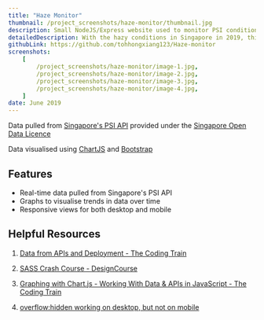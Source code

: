 ```yaml
---
title: "Haze Monitor"
thumbnail: /project_screenshots/haze-monitor/thumbnail.jpg
description: Small NodeJS/Express website used to monitor PSI conditions in Singapore
detailedDescription: With the hazy conditions in Singapore in 2019, this website was made to monitor the air quality of the island.
githubLink: https://github.com/tohhongxiang123/Haze-monitor
screenshots:
    [
        /project_screenshots/haze-monitor/image-1.jpg,
        /project_screenshots/haze-monitor/image-2.jpg,
        /project_screenshots/haze-monitor/image-3.jpg,
        /project_screenshots/haze-monitor/image-4.jpg,
    ]
date: June 2019
---
```


Data pulled from [Singapore's PSI API](https://data.gov.sg/dataset/psi) provided under the [Singapore Open Data Licence](https://data.gov.sg/open-data-licence)

Data visualised using [ChartJS](https://www.chartjs.org/) and [Bootstrap](https://getbootstrap.com/)

## Features

- Real-time data pulled from Singapore's PSI API
- Graphs to visualise trends in data over time
- Responsive views for both desktop and mobile


## Helpful Resources

1. [Data from APIs and Deployment - The Coding Train](https://www.youtube.com/watch?v=ZtLVbJk7KcM&list=PLRqwX-V7Uu6YxDKpFzf_2D84p0cyk4T7X&t=0s)

2. [SASS Crash Course - DesignCourse](https://www.youtube.com/watch?v=roywYSEPSvc)

3. [Graphing with Chart.js - Working With Data & APIs in JavaScript - The Coding Train](https://www.youtube.com/watch?v=5-ptp9tRApM)

4. [overflow:hidden working on desktop, but not on mobile](https://stackoverflow.com/questions/14270084/overflow-xhidden-doesnt-prevent-content-from-overflowing-in-mobile-browsers)

